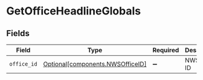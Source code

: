 # GetOfficeHeadlineGlobals


## Fields

| Field                                                                      | Type                                                                       | Required                                                                   | Description                                                                |
| -------------------------------------------------------------------------- | -------------------------------------------------------------------------- | -------------------------------------------------------------------------- | -------------------------------------------------------------------------- |
| `office_id`                                                                | [Optional[components.NWSOfficeID]](../../models/components/nwsofficeid.md) | :heavy_minus_sign:                                                         | NWS office ID                                                              |
